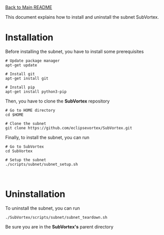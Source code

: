 [Back to Main README](../../README.md)

This document explains how to install and uninstall the subnet SubVortex.

# Installation

Before installing the subnet, you have to install some prerequisites

```
# Update package manager
apt-get update

# Install git
apt-get install git

# Install pip
apt-get install python3-pip
```

Then, you have to clone the **SubVortex** repository

```
# Go to HOME directory
cd $HOME

# Clone the subnet
git clone https://github.com/eclipsevortex/SubVortex.git
```

Finally, to install the subnet, you can run

```
# Go to SubVortex
cd SubVortex

# Setup the subnet
./scripts/subnet/subnet_setup.sh
```

<br />

# Uninstallation

To uninstall the subnet, you can run

```
./SubVortex/scripts/subnet/subnet_teardown.sh
```

Be sure you are in the **SubVortex's** parent directory
